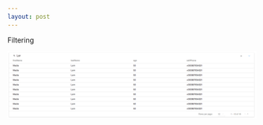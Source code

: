 ```yaml
---
layout: post
---
```

Filtering

![Picture example](https://raw.githubusercontent.com/kupolua/json-to-table/presentation/html/screenshot-filtering.png)

